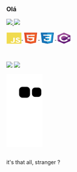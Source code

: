 ### Olá
 <div>
  <a href="https://github.com/ismaelveigel">
  <img height="180em" src="https://github-readme-stats-lac-iota.vercel.app?username=ismaelveigel&show_icons=true&theme=onedark&include_all_commits=true&count_private=true"/>
  <img height="180em" src="https://github-readme-stats-lac-iota.vercel.app/api/top-langs/?username=ismaelveigel&layout=compact&langs_count=7&theme=synthwave"/>
</div>
  
 <div style="display: inline_block"><br>
  <img align="center" alt="Js" height="30" width="40" src="https://raw.githubusercontent.com/devicons/devicon/master/icons/javascript/javascript-plain.svg">
  <img align="center" alt="HTML" height="30" width="40" src="https://raw.githubusercontent.com/devicons/devicon/master/icons/html5/html5-original.svg">
  <img align="center" alt="CSS" height="30" width="40" src="https://raw.githubusercontent.com/devicons/devicon/master/icons/css3/css3-original.svg">
  <img align="center" alt="Csharp" height="30" width="40" src="https://raw.githubusercontent.com/devicons/devicon/master/icons/csharp/csharp-original.svg">
</div>
 
 ##
 
<div><br>
  <a href = "mailto:ismael.veigel@gmail.com"><img src="https://img.shields.io/badge/-Gmail-%23333?style=for-the-badge&logo=gmail&logoColor=red" target="_blank"></a>
  <a href="https://www.linkedin.com/in/ismael-veigel/" target="_blank"><img src="https://img.shields.io/badge/-LinkedIn-%230077B5?style=for-the-badge&logo=linkedin&logoColor=white" target="_blank"></a> 
 
 
   ![Snake animation](https://github.com/ismaelveigel/ismaelveigel/blob/output/github-contribution-grid-snake.svg)
 
 ##
it's that all, stranger ?
</div>
